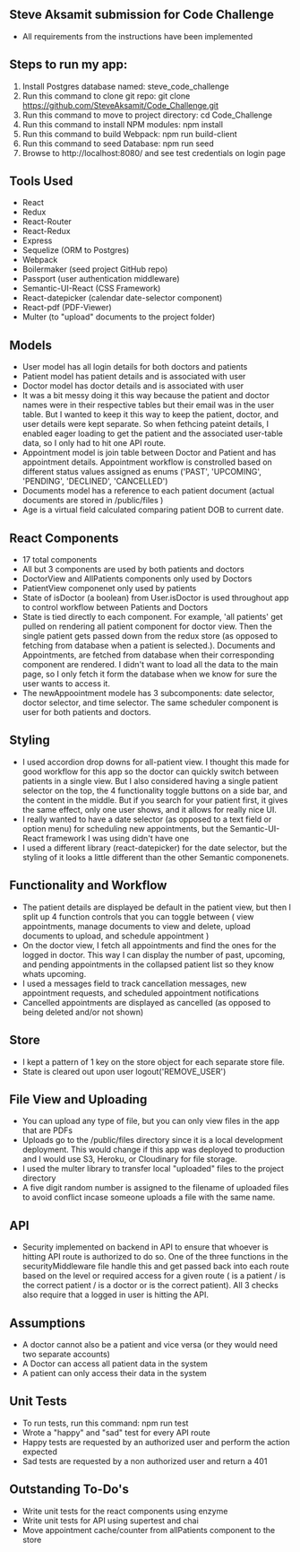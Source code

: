 ## Steve Aksamit submission for Code Challenge
* All requirements from the instructions have been implemented

## Steps to run my app:
1. Install Postgres database named:  steve_code_challenge
2. Run this command to clone git repo:   git clone https://github.com/SteveAksamit/Code_Challenge.git
3. Run this command to move to project directory:   cd Code_Challenge
4. Run this command to install NPM modules:   npm install
5. Run this command to build Webpack:   npm run build-client
6. Run this command to seed Database:   npm run seed
7. Browse to http://localhost:8080/ and see test credentials on login page

## Tools Used
* React
* Redux
* React-Router
* React-Redux
* Express
* Sequelize (ORM to Postgres)
* Webpack
* Boilermaker (seed project GitHub repo)
* Passport (user authentication middleware)
* Semantic-UI-React (CSS Framework)
* React-datepicker (calendar date-selector component)
* React-pdf (PDF-Viewer)
* Multer (to "upload" documents to the project folder)

## Models
* User model has all login details for both doctors and patients
* Patient model has patient details and is associated with user
* Doctor model has doctor details and is associated with user
* It was a bit messy doing it this way because the patient and doctor names were in their respective tables but their email was in the user table. But I wanted to keep it this way to keep the patient, doctor, and user details were kept separate. So when fethcing pateint details, I enabled eager loading to get the patient and the associated user-table data, so I only had to hit one API route.
* Appointment model is join table between Doctor and Patient and has appointment details. Appointment workflow is constrolled based on different status values assigned as enums ('PAST', 'UPCOMING', 'PENDING', 'DECLINED', 'CANCELLED')
* Documents model has a reference to each patient document (actual documents are stored in /public/files )
* Age is a virtual field calculated comparing patient DOB to current date.

## React Components
* 17 total components
* All but 3 components are used by both patients and doctors
* DoctorView and AllPatients components only used by Doctors
* PatientView componenet only used by patients
* State of isDoctor (a boolean) from User.isDoctor is used throughout app to control workflow between Patients and Doctors
* State is tied directly to each component. For example, 'all patients' get pulled on rendering all patient component for doctor view. Then the single patient gets passed down from the redux store (as opposed to fetching from database when a patient is selected.). Documents and Appointments, are fetched from database when their corresponding component are rendered. I didn't want to load all the data to the main page, so I only fetch it form the database when we know for sure the user wants to access it.
* The newAppoointment modele has 3 subcomponents: date selector, doctor selector, and time selector. The same scheduler component is user for both patients and doctors.

## Styling
* I used accordion drop downs for all-patient view. I thought this made for good workflow for this app so the doctor can quickly switch between patients in a single view. But I also considered having a single patient selector on the top, the 4 functionality toggle buttons on a side bar, and the content in the middle. But if you search for your patient first, it gives the same effect, only one user shows, and it allows for really nice UI.
* I really wanted to have a date selector (as opposed to a text field or option menu) for scheduling new appointments, but the Semantic-UI-React framework I was using didn't have one
* I used a different library (react-datepicker) for the date selector, but the styling of it looks a little different than the other Semantic componenets.

## Functionality and Workflow
* The patient details are displayed be default in the patient view, but then I split up 4 function controls that you can toggle between ( view appointments, manage documents to view and delete, upload documents to upload, and schedule appointment  )
* On the doctor view, I fetch all appointments and find the ones for the logged in doctor. This way I can display the number of past, upcoming, and pending appointments in the collapsed patient list so they know whats upcoming.
* I used a messages field to track cancellation messages, new appointment requests, and scheduled appointment notifications
* Cancelled appointments are displayed as cancelled (as opposed to being deleted and/or not shown)

## Store
* I kept a pattern of 1 key on the store object for each separate store file.
* State is cleared out upon user logout('REMOVE_USER')

## File View and Uploading
* You can upload any type of file, but you can only view files in the app that are PDFs
* Uploads go to the /public/files directory since it is a local development deployment. This would change if this app was deployed to production and I would use S3, Heroku, or Cloudinary for file storage.
* I used the multer library to transfer local "uploaded" files to the project directory
* A five digit random number is assigned to the filename of uploaded files to avoid conflict incase someone uploads a file with the same name.

## API
* Security implemented on backend in API to ensure that whoever is hitting API route is authorized to do so. One of the three functions in the securityMiddleware file handle this and get passed back into each route based on the level or required access for a given route ( is a patient / is the correct patient / is a doctor or is the correct patient). All 3 checks also require that a logged in user is hitting the API.

## Assumptions
* A doctor cannot also be a patient and vice versa (or they would need two separate accounts)
* A Doctor can access all patient data in the system
* A patient can only access their data in the system

## Unit Tests
* To run tests, run this command:   npm run test
* Wrote a "happy" and "sad" test for every API route
* Happy tests are requested by an authorized user and perform the action expected
* Sad tests are requested by a non authorized user and return a 401

## Outstanding To-Do's
* Write unit tests for the react components using enzyme
* Write unit tests for API using supertest and chai
* Move appointment cache/counter from allPatients component to the store
